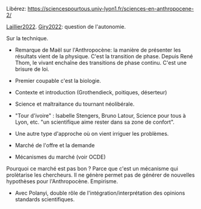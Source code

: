 
Libérez: https://sciencespourtous.univ-lyon1.fr/sciences-en-anthropocene-2/

[Laillier2022](reference/Laillier2022.md). 
[Giry2022](reference/Giry2022.md): question de l'autonomie. 

Sur la technique. 

- Remarque de Maël sur l'Anthropocène: la manière de présenter les résultats vient de la physique. C'est la transition de phase. Depuis René Thom, le vivant enchaîne des transitions de phase continu. C'est une brisure de loi. 
- Premier coupable c'est la biologie.

- Contexte et introduction (Grothendieck, poitiques, déserteur)
- Science et maltraitance du tournant néolibérale.

- "Tour d'ivoire" : Isabelle Stengers, Bruno Latour, Science pour tous à Lyon, etc. "un scientifique aime rester dans sa zone de confort".
- Une autre type d'approche où on vient irriguer les problèmes. 
- Marché de l'offre et la demande
- Mécanismes du marché (voir OCDE)

Pourquoi ce marché est pas bon ? Parce que c'est un mécanisme qui prolètarise les chercheurs. Il ne génère permet pas de générer de nouvelles hypothèses pour l'Anthropocène. Empirisme. 
- Avec Polanyi, double rôle de l'intégration/interprétation des opinions standards scientifiques. 